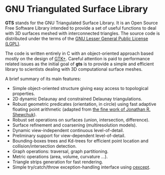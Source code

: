 GNU Triangulated Surface Library
================================

**GTS** stands for the GNU Triangulated Surface Library. It is an Open Source Free Software Library intended to provide a set of useful functions to deal with 3D surfaces meshed with interconnected triangles. The source code is distributed under the terms of the  [GNU Lesser General Public License (LGPL)](http://www.gnu.org/copyleft/lgpl.html).

The code is written entirely in C with an object-oriented approach based mostly on the design of  [GTK+](http://www.gtk.org/). Careful attention is paid to performance related issues as the initial goal of **gts** is to provide a simple and efficient library to scientists dealing with 3D computational surface meshes.

A brief summary of its main features:

 * Simple object-oriented structure giving easy access to topological properties. 
 * 2D dynamic Delaunay and constrained Delaunay triangulations. 
 * Robust geometric predicates (orientation, in circle) using fast adaptive floating point arithmetic (adapted from [the fine work of Jonathan R. Shewchuk](http://www.cs.cmu.edu/~quake/robust.html)).
 * Robust set operations on surfaces (union, intersection, difference).
 * Surface refinement and coarsening (multiresolution models).
 * Dynamic view-independent continuous level-of-detail.
 * Preliminary support for view-dependent level-of-detail. 
 * Bounding-boxes trees and Kd-trees for efficient point location and collision/intersection detection.
 * Graph operations: traversal, graph partitioning.
 * Metric operations (area, volume, curvature ...).
 * Triangle strips generation for fast rendering.
 * Simple try/catch/throw exception-handling interface using [cexcept](http://www.nicemice.net/cexcept/).
